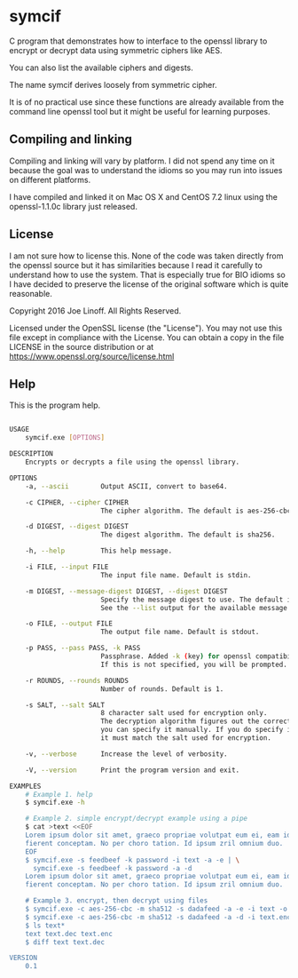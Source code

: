 # symcif
C program that demonstrates how to interface to the openssl library to encrypt or decrypt data using symmetric ciphers like AES.

You can also list the available ciphers and digests.

The name symcif derives loosely from symmetric cipher.

It is of no practical use since these functions are already
available from the command line openssl tool but it might be useful
for learning purposes.

## Compiling and linking
Compiling and linking will vary by platform. I did not spend any
time on it because the goal was to understand the idioms so you
may run into issues on different platforms.

I have compiled and linked it on Mac OS X and CentOS 7.2 linux using
the openssl-1.1.0c library just released.

## License

I am not sure how to license this. None of the code was taken
directly from the openssl source but it has similarities because I
read it carefully to understand how to use the system. That is
especially true for BIO idioms so I have decided to preserve the
license of the original software which is quite reasonable.

Copyright 2016 Joe Linoff. All Rights Reserved.

Licensed under the OpenSSL license (the "License"). You may not use
this file except in compliance with the License. You can obtain a copy
in the file LICENSE in the source distribution or at
https://www.openssl.org/source/license.html

## Help
This is the program help.
```bash

USAGE
    symcif.exe [OPTIONS]

DESCRIPTION
    Encrypts or decrypts a file using the openssl library.

OPTIONS
    -a, --ascii        Output ASCII, convert to base64.

    -c CIPHER, --cipher CIPHER
                       The cipher algorithm. The default is aes-256-cbc.

    -d DIGEST, --digest DIGEST
                       The digest algorithm. The default is sha256.

    -h, --help         This help message.

    -i FILE, --input FILE
                       The input file name. Default is stdin.

    -m DIGEST, --message-digest DIGEST, --digest DIGEST
                       Specify the message digest to use. The default is sha256.
                       See the --list output for the available message digests.

    -o FILE, --output FILE
                       The output file name. Default is stdout.

    -p PASS, --pass PASS, -k PASS
                       Passphrase. Added -k (key) for openssl compatibility.
                       If this is not specified, you will be prompted.

    -r ROUNDS, --rounds ROUNDS
                       Number of rounds. Default is 1.

    -s SALT, --salt SALT
                       8 character salt used for encryption only.
                       The decryption algorithm figures out the correct salt but
                       you can specify it manually. If you do specify it manually
                       it must match the salt used for encryption.

    -v, --verbose      Increase the level of verbosity.

    -V, --version      Print the program version and exit.

EXAMPLES
    # Example 1. help
    $ symcif.exe -h

    # Example 2. simple encrypt/decrypt example using a pipe
    $ cat >text <<EOF
    Lorem ipsum dolor sit amet, graeco propriae volutpat eum ei, eam id
    fierent conceptam. No per choro tation. Id ipsum zril omnium duo.
    EOF
    $ symcif.exe -s feedbeef -k password -i text -a -e | \
      symcif.exe -s feedbeef -k password -a -d
    Lorem ipsum dolor sit amet, graeco propriae volutpat eum ei, eam id
    fierent conceptam. No per choro tation. Id ipsum zril omnium duo.

    # Example 3. encrypt, then decrypt using files
    $ symcif.exe -c aes-256-cbc -m sha512 -s dadafeed -a -e -i text -o text.enc
    $ symcif.exe -c aes-256-cbc -m sha512 -s dadafeed -a -d -i text.enc -o text.dec
    $ ls text*
    text text.dec text.enc
    $ diff text text.dec

VERSION
    0.1

```
